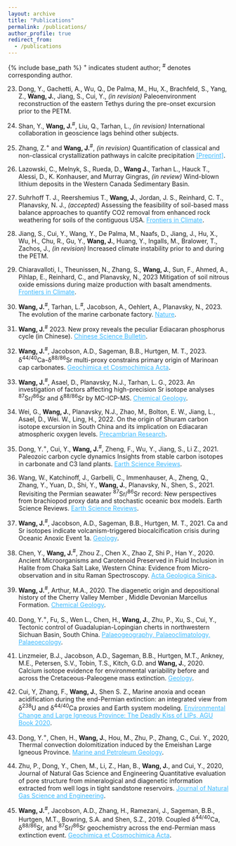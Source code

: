 ```yaml
---
layout: archive
title: "Publications"
permalink: /publications/
author_profile: true
redirect_from:
  - /publications
---
```

{% include base_path %}
<sup>+</sup> indicates student author; <sup>#</sup> denotes corresponding author.

23) Dong, Y., Gachetti, A., Wu, Q., De Palma, M., Hu, X., Brachfeld, S., Yang, Z., **Wang, J.**, Jiang, S., Cui, Y., *(in revision)* Paleoenvironment reconstruction of the eastern Tethys during the pre-onset excursion prior to the PETM.

22) Shan, Y., **Wang, J.**<sup>#</sup>, Liu, Q., Tarhan, L., *(in revision)* International collaboration in geoscience lags behind other subjects.

21) Zhang, Z.<sup>+</sup> and **Wang, J.**<sup>#</sup>, *(in revision)* Quantification of classical and non-classical crystallization pathways in calcite precipitation <a href="https://arxiv.org/pdf/2203.11731.pdf" style="color: #3BB9FF">[Preprint]</a>.

20) Lazowski, C., Melnyk, S., Rueda, D., **Wang J.**, Tarhan L., Hauck T.,  Alessi, D., K. Konhauser, and Murray Gingras, *(in review)* Wind-blown lithium deposits in the Western Canada Sedimentary Basin.

19) Suhrhoff T. J., Reershemius T., **Wang, J.**, Jordan, J. S., Reinhard, C. T., Planavsky, N. J., *(accepted)* Assessing the feasibility of soil-based mass balance approaches to quantify CO2 removal from enhanced rock weathering for soils of the contiguous USA. <a href="https://www.frontiersin.org/articles/10.3389/fclim.2024.1346117/abstract" style="color: #3BB9FF">Frontiers in Climate</a>.

18) Jiang, S., Cui, Y., Wang, Y., De Palma, M., Naafs, D., Jiang, J., Hu, X., Wu, H., Chu, R., Gu, Y., **Wang, J.**, Huang, Y., Ingalls, M., Bralower, T., Zachos, J., *(in revision)* Increased climate instability prior to and during the PETM.

17) Chiaravalloti, I., Theunissen, N., Zhang, S., **Wang, J.**, Sun, F., Ahmed, A., Pihlap, E., Reinhard, C., and Planavsky, N., 2023  Mitigation of soil nitrous oxide emissions during maize production with basalt amendments. <a href="https://doi.org/10.3389/fclim.2023.1203043" style="color: #3BB9FF">Frontiers in Climate</a>.

16) **Wang, J.**<sup>#</sup>, Tarhan, L.<sup>#</sup>, Jacobson, A., Oehlert, A., Planavsky, N., 2023. The evolution of the marine carbonate factory. <a href="https://www.nature.com/articles/s41586-022-05654-5" style="color: #3BB9FF">Nature</a>.

15) **Wang, J.**<sup>#</sup> 2023. New proxy reveals the peculiar Ediacaran phosphorus cycle (in Chinese). <a href="https://doi.org/10.1360/TB-2023-0624" style="color: #3BB9FF">Chinese Science Bulletin</a>.

14) **Wang, J.**<sup>#</sup>, Jacobson, A.D., Sageman, B.B., Hurtgen, M. T., 2023. δ<sup>44/40</sup>Ca-δ<sup>88/86</sup>Sr multi-proxy constrains primary origin of Marinoan cap carbonates. <a href="https://doi.org/10.1016/j.gca.2023.04.023" style="color: #3BB9FF">Geochimica et Cosmochimica Acta</a>.

13) **Wang, J.**<sup>#</sup>, Asael, D., Planavsky, N.J., Tarhan, L. G., 2023. An investigation of factors affecting high-precision Sr isotope analyses <sup>87</sup>Sr/<sup>86</sup>Sr and δ<sup>88/86</sup>Sr by MC-ICP-MS. <a href="https://www.sciencedirect.com/science/article/abs/pii/S0009254123000657" style="color: #3BB9FF">Chemical Geology</a>.

12) Wei, G., **Wang, J.**, Planavsky, N.J., Zhao, M., Bolton, E. W., Jiang, L., Asael, D., Wei. W., Ling, H.,  2022. On the origin of Shuram carbon isotope excursion in South China and its implication on Ediacaran atmospheric oxygen levels. <a href="https://doi.org/10.1016/j.precamres.2022.106673" style="color: #3BB9FF">Precambrian Research</a>.

11) Dong, Y.<sup>+</sup>, Cui, Y., **Wang, J.**<sup>#</sup>, Zheng, F., Wu, Y., Jiang, S., Li Z., 2021. Paleozoic carbon cycle dynamics Insights from stable carbon isotopes in carbonate and C3 land plants. <a href="https://doi.org/10.1016/j.earscirev.2021.103813" style="color: #3BB9FF">Earth Science Reviews</a>.

10) Wang, W., Katchinoff, J., Garbelli, C., Immenhauser, A., Zheng, Q., Zhang, Y., Yuan, D., Shi, Y., **Wang, J.**, Planavsky, N., Shen, S., 2021. Revisiting the Permian seawater <sup>87</sup>Sr/<sup>86</sup>Sr record: New perspectives from brachiopod proxy data and stochastic oceanic box models. Earth Science Reviews. <a href="https://doi.org/10.1016/j.earscirev.2021.103679" style="color: #3BB9FF">Earth Science Reviews</a>.

9) **Wang, J.**<sup>#</sup>, Jacobson, A.D., Sageman, B.B., Hurtgen, M. T., 2021. Ca and Sr isotopes indicate volcanism-triggered biocalcification crisis during Oceanic Anoxic Event 1a. <a href="https://doi.org/10.1130/G47945.1" style="color: #3BB9FF">Geology</a>.

8) Chen, Y., **Wang, J.**<sup>#</sup>, Zhou Z., Chen X., Zhao Z, Shi P., Han Y., 2020. Ancient Microorganisms and Carotenoid Preserved in Fluid Inclusion in Halite from Chaka Salt Lake, Western China: Evidence from Micro-observation and in situ Raman Spectroscopy. <a href="https://doi.org/10.1111/1755-6724.14618" style="color: #3BB9FF">Acta Geologica Sinica</a>.


7) **Wang, J.**<sup>#</sup>, Arthur, M.A., 2020. The diagenetic origin and depositional history of the Cherry Valley Member , Middle Devonian Marcellus Formation. <a href="https://doi.org/10.1016/j.chemgeo.2020.119875" style="color: #3BB9FF">Chemical Geology</a>.

6) Dong, Y.<sup>+</sup>, Fu, S., Wen L., Chen, H., **Wang, J.**, Zhu, P., Xu, S., Cui, Y., Tectonic control of Guadalupian-Lopingian cherts in northwestern Sichuan Basin, South China. <a href="https://doi.org/10.1016/j.palaeo.2020.109915" style="color: #3BB9FF">Palaeogeography, Palaeoclimatology, Palaeoecology</a>.

5) Linzmeier, B.J., Jacobson, A.D., Sageman, B.B., Hurtgen, M.T., Ankney, M.E., Petersen, S.V., Tobin, T.S., Kitch, G.D. and **Wang, J.**, 2020. Calcium isotope evidence for environmental variability before and across the Cretaceous-Paleogene mass extinction. <a href="https://doi.org/10.1130/G46431.1" style="color: #3BB9FF">Geology</a>.

4) Cui, Y, Zhang, F., **Wang, J.**, Shen S. Z., Marine anoxia and ocean acidification during the end-Permian extinction: an integrated view from δ<sup>238</sup>U and δ<sup>44/40</sup>Ca proxies and Earth system modeling. <a href="https://agupubs.onlinelibrary.wiley.com/doi/10.1002/9781119507444.ch14" style="color: #3BB9FF">Environmental Change and Large Igneous Province: The Deadly Kiss of LIPs, AGU Book 2020</a>.

3) Dong, Y.<sup>+</sup>, Chen, H., **Wang, J.**, Hou, M., Zhu, P., Zhang, C., Cui. Y., 2020, Thermal convection dolomitization induced by the Emeishan Large Igneous Province. <a href="https://doi.org/10.1016/j.marpetgeo.2020.104308" style="color: #3BB9FF">Marine and Petroleum Geology</a>.

2) Zhu, P., Dong, Y., Chen, M., Li, Z., Han, B., **Wang, J.**, and Cui, Y., 2020, Journal of Natural Gas Science and Engineering Quantitative evaluation of pore structure from mineralogical and diagenetic information extracted from well logs in tight sandstone reservoirs. <a href="https://doi:10.1016/j.jngse.2020.103376" style="color: #3BB9FF">Journal of Natural Gas Science and Engineering</a>.

1) **Wang, J.**<sup>#</sup>, Jacobson, A.D., Zhang, H., Ramezani, J., Sageman, B.B., Hurtgen, M.T., Bowring, S.A. and Shen, S.Z., 2019. Coupled δ<sup>44/40</sup>Ca, δ<sup>88/86</sup>Sr, and <sup>87</sup>Sr/<sup>86</sup>Sr geochemistry across the end-Permian mass extinction event. <a href="https://doi.org/10.1016/j.gca.2019.07.035" style="color: #3BB9FF">Geochimica et Cosmochimica Acta</a>.
